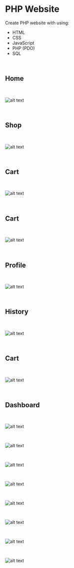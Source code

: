 # PHP Website

Create PHP website with using:

- HTML
- CSS
- JavaScript
- PHP (PDO)
- SQL

<br>

## Home
<br>

![alt text](img/home.png)

<br>

## Shop
<br>

![alt text](img/shop.png)

<br>

## Cart
<br>

![alt text](img/cart.png)

<br>

## Cart
<br>

![alt text](img/cart.png)

<br>

## Profile
<br>

![alt text](img/profile.png)

<br>

## History
<br>

![alt text](img/history.png)

<br>

## Cart
<br>

![alt text](img/cart.png)

<br>

## Dashboard
<br>

![alt text](img/dashboard.png)

<br>

![alt text](img/dashboard-page.png)

<br>

![alt text](img/dashboard-products.png)

<br>

![alt text](img/dashboard-reiews.png)

<br>

![alt text](img/dashboard-orders.png)

<br>

![alt text](img/dashboard-footer.png)

<br>

![alt text](img/dashboard-users.png)

<br>

![alt text](img/dashboard-admin.png)

<br>

